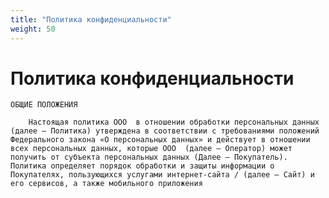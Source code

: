 ```yaml
---
title: "Политика конфиденциальности"
weight: 50
---
```


# Политика конфиденциальности

    ОБЩИЕ ПОЛОЖЕНИЯ

        Настоящая политика ООО  в отношении обработки персональных данных (далее – Политика) утверждена в соответствии с требованиями положений Федерального закона «О персональных данных» и действует в отношении всех персональных данных, которые ООО  (далее – Оператор) может получить от субъекта персональных данных (Далее – Покупатель). Политика определяет порядок обработки и защиты информации о Покупателях, пользующихся услугами интернет-сайта / (далее – Сайт) и его сервисов, а также мобильного приложения 